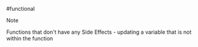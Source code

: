 #functional 
>[!note]
>Functions that don't have any Side Effects - updating a variable that is not within the function